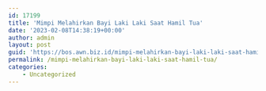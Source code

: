 ```yaml
---
id: 17199
title: 'Mimpi Melahirkan Bayi Laki Laki Saat Hamil Tua'
date: '2023-02-08T14:38:19+00:00'
author: admin
layout: post
guid: 'https://bos.awn.biz.id/mimpi-melahirkan-bayi-laki-laki-saat-hamil-tua/'
permalink: /mimpi-melahirkan-bayi-laki-laki-saat-hamil-tua/
categories:
    - Uncategorized
---
```


